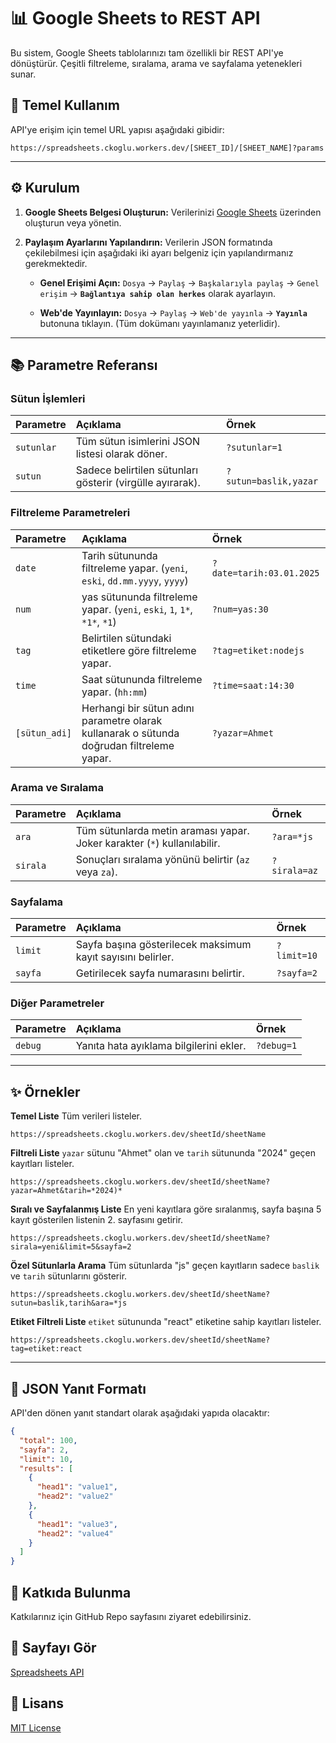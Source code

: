 # 📊 Google Sheets to REST API

Bu sistem, Google Sheets tablolarınızı tam özellikli bir REST API'ye dönüştürür. Çeşitli filtreleme, sıralama, arama ve sayfalama yetenekleri sunar.

## 🚀 Temel Kullanım

API'ye erişim için temel URL yapısı aşağıdaki gibidir:

```
https://spreadsheets.ckoglu.workers.dev/[SHEET_ID]/[SHEET_NAME]?params
```

---

## ⚙️ Kurulum

1.  **Google Sheets Belgesi Oluşturun:**
    Verilerinizi [Google Sheets](https://docs.google.com/spreadsheets/u/0/) üzerinden oluşturun veya yönetin.

2.  **Paylaşım Ayarlarını Yapılandırın:**
    Verilerin JSON formatında çekilebilmesi için aşağıdaki iki ayarı belgeniz için yapılandırmanız gerekmektedir.

    * **Genel Erişimi Açın:**
        `Dosya` -> `Paylaş` -> `Başkalarıyla paylaş` -> `Genel erişim` -> **`Bağlantıya sahip olan herkes`** olarak ayarlayın.

    * **Web'de Yayınlayın:**
        `Dosya` -> `Paylaş` -> `Web'de yayınla` -> **`Yayınla`** butonuna tıklayın. (Tüm dokümanı yayınlamanız yeterlidir).

---

## 📚 Parametre Referansı

### Sütun İşlemleri

| Parametre | Açıklama | Örnek |
| :--- | :--- | :--- |
| `sutunlar` | Tüm sütun isimlerini JSON listesi olarak döner. | `?sutunlar=1` |
| `sutun` | Sadece belirtilen sütunları gösterir (virgülle ayırarak). | `?sutun=baslik,yazar` |

### Filtreleme Parametreleri

| Parametre | Açıklama | Örnek |
| :--- | :--- | :--- |
| `date` | Tarih sütununda filtreleme yapar. (`yeni`, `eski`, `dd.mm.yyyy`, `yyyy`) | `?date=tarih:03.01.2025` |
| `num` | yas sütununda filtreleme yapar. (`yeni`, `eski`, `1`, `1*`, `*1*`, `*1`) | `?num=yas:30` |
| `tag` | Belirtilen sütundaki etiketlere göre filtreleme yapar. | `?tag=etiket:nodejs` |
| `time` | Saat sütununda filtreleme yapar. (`hh:mm`) | `?time=saat:14:30` |
| `[sütun_adi]` | Herhangi bir sütun adını parametre olarak kullanarak o sütunda doğrudan filtreleme yapar. | `?yazar=Ahmet` |

### Arama ve Sıralama

| Parametre | Açıklama | Örnek |
| :--- | :--- | :--- |
| `ara` | Tüm sütunlarda metin araması yapar. Joker karakter (`*`) kullanılabilir. | `?ara=*js` |
| `sirala` | Sonuçları sıralama yönünü belirtir (`az` veya `za`). | `?sirala=az` |

### Sayfalama

| Parametre | Açıklama | Örnek |
| :--- | :--- | :--- |
| `limit` | Sayfa başına gösterilecek maksimum kayıt sayısını belirler. | `?limit=10` |
| `sayfa` | Getirilecek sayfa numarasını belirtir. | `?sayfa=2` |

### Diğer Parametreler

| Parametre | Açıklama | Örnek |
| :--- | :--- | :--- |
| `debug` | Yanıta hata ayıklama bilgilerini ekler. | `?debug=1` |

---

## ✨ Örnekler

**Temel Liste**
Tüm verileri listeler.
```
https://spreadsheets.ckoglu.workers.dev/sheetId/sheetName
```

**Filtreli Liste**
`yazar` sütunu "Ahmet" olan ve `tarih` sütununda "2024" geçen kayıtları listeler.
```
https://spreadsheets.ckoglu.workers.dev/sheetId/sheetName?yazar=Ahmet&tarih=*2024)*
```

**Sıralı ve Sayfalanmış Liste**
En yeni kayıtlara göre sıralanmış, sayfa başına 5 kayıt gösterilen listenin 2. sayfasını getirir.
```
https://spreadsheets.ckoglu.workers.dev/sheetId/sheetName?sirala=yeni&limit=5&sayfa=2
```

**Özel Sütunlarla Arama**
Tüm sütunlarda "js" geçen kayıtların sadece `baslik` ve `tarih` sütunlarını gösterir.
```
https://spreadsheets.ckoglu.workers.dev/sheetId/sheetName?sutun=baslik,tarih&ara=*js
```

**Etiket Filtreli Liste**
`etiket` sütununda "react" etiketine sahip kayıtları listeler.
```
https://spreadsheets.ckoglu.workers.dev/sheetId/sheetName?tag=etiket:react
```

---

## 📄 JSON Yanıt Formatı

API'den dönen yanıt standart olarak aşağıdaki yapıda olacaktır:

```json
{
  "total": 100,
  "sayfa": 2,
  "limit": 10,
  "results": [
    {
      "head1": "value1",
      "head2": "value2"
    },
    {
      "head1": "value3",
      "head2": "value4"
    }
  ]
}
```

## 🤝 Katkıda Bulunma

Katkılarınız için GitHub Repo sayfasını ziyaret edebilirsiniz.

## 🔗 Sayfayı Gör

[Spreadsheets API](https://ckoglu.github.io/spreadsheets/)

## 📄 Lisans

[MIT License](https://opensource.org/licenses/MIT)

